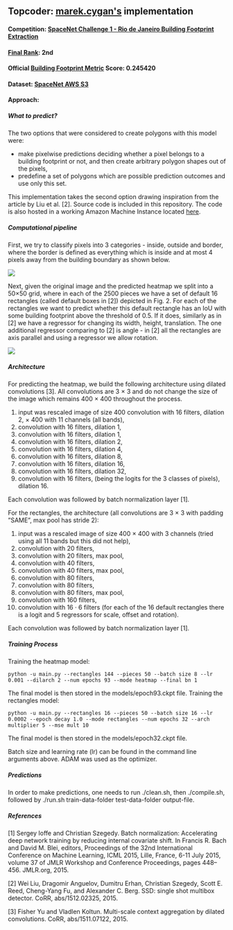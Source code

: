 ## Topcoder: [marek.cygan's](https://www.topcoder.com/members/marek.cygan/) implementation

#### Competition: [SpaceNet Challenge 1 - Rio de Janeiro Building Footprint Extraction](http://crowdsourcing.topcoder.com/spacenet)

#### [Final Rank](https://community.topcoder.com/longcontest/stats/?module=ViewOverview&rd=16835): 2nd

#### Official [Building Footprint Metric](https://medium.com/the-downlinq/the-spacenet-metric-612183cc2ddb#.q0v9inh3i) Score: 0.245420

#### Dataset: [SpaceNet AWS S3](https://aws.amazon.com/public-datasets/spacenet/)

#### Approach:
##### What to predict?

The two options that were considered to create polygons with this model were:
* make pixelwise predictions deciding whether a pixel belongs to a building footprint or not, and then create arbitrary polygon shapes out of the pixels,
* predefine a set of polygons which are possible prediction outcomes and use only this set.

This implementation takes the second option drawing inspiration from the article by Liu et al. [2]. Source code is included in this repository. The code is also hosted in a working Amazon Machine Instance located [here](https://aws.amazon.com/).

##### Computational pipeline
First, we try to classify pixels into 3 categories - inside, outside and border, where the border is defined as everything which is inside and at most 4 pixels away from the building boundary as shown below.

![](https://github.com/SpaceNetChallenge/BuildingDetectors/blob/master/marek.cygan/images/image1.png)

Next, given the original image and the predicted heatmap we split into a 50×50 grid, where in each of the 2500 pieces we have a set of default 16 rectangles (called default boxes in [2]) depicted in Fig. 2. For each of the rectangles we want to predict whether this default rectangle has an IoU with some building footprint above the threshold of 0.5. If it does, similarly as in [2] we have a regressor for changing its width, height, translation. The one additional regressor comparing to [2] is angle - in [2] all the rectangles are axis parallel and using a regressor we allow rotation.

![](https://github.com/SpaceNetChallenge/BuildingDetectors/blob/master/marek.cygan/images/image2.png)

##### Architecture
For predicting the heatmap, we build the following architecture using dilated convolutions [3]. All convolutions are 3 × 3 and do not change the size of the image which remains 400 × 400 throughout the process.

1. input was rescaled image of size 400 convolution with 16 filters, dilation 2, × 400 with 11 channels (all bands),
2. convolution with 16 filters, dilation 1,
3. convolution with 16 filters, dilation 1,
4. convolution with 16 filters, dilation 2,
5. convolution with 16 filters, dilation 4,
6. convolution with 16 filters, dilation 8,
7. convolution with 16 filters, dilation 16,
8. convolution with 16 filters, dilation 32,
9. convolution with 16 filters, (being the logits for the 3 classes of pixels), dilation 16.

Each convolution was followed by batch normalization layer [1].

For the rectangles, the architecture (all convolutions are 3 × 3 with padding ”SAME”, max pool has stride 2):
1. input was a rescaled image of size 400 × 400 with 3 channels (tried using all 11 bands but this did not help),
2. convolution with 20 filters,
3. convolution with 20 filters, max pool,
4. convolution with 40 filters,
5. convolution with 40 filters, max pool,
6. convolution with 80 filters,
7. convolution with 80 filters,
8. convolution with 80 filters, max pool,
9. convolution with 160 filters,
10. convolution with 16 · 6 filters (for each of the 16 default rectangles there is a logit and 5 regressors for scale, offset and rotation).

Each convolution was followed by batch normalization layer [1].

##### Training Process
Training the heatmap model:
```shell
python -u main.py --rectangles 144 --pieces 50 --batch size 8 --lr 0.001 --dilarch 2 --num epochs 93 --mode heatmap --final bn 1
```
The final model is then stored in the models/epoch93.ckpt file.
Training the rectangles model:
```shell
python -u main.py --rectangles 16 --pieces 50 --batch size 16 --lr
0.0002 --epoch decay 1.0 --mode rectangles --num epochs 32 --arch multiplier 5 --mse mult 10
```
The final model is then stored in the models/epoch32.ckpt file.

Batch size and learning rate (lr) can be found in the command line arguments above. ADAM was used as the optimizer.

##### Predictions
In order to make predictions, one needs to run ./clean.sh, then ./compile.sh, followed by ./run.sh train-data-folder test-data-folder output-file.

##### References

[1] Sergey Ioffe and Christian Szegedy. Batch normalization: Accelerating deep network training by reducing internal covariate shift. In Francis R. Bach and David M. Blei, editors, Proceedings of the 32nd International Conference on Machine Learning, ICML 2015, Lille, France, 6-11 July 2015, volume 37 of JMLR Workshop and Conference Proceedings, pages 448–456. JMLR.org, 2015.

[2] Wei Liu, Dragomir Anguelov, Dumitru Erhan, Christian Szegedy, Scott E. Reed, Cheng-Yang Fu, and Alexander C. Berg. SSD: single shot multibox detector. CoRR, abs/1512.02325, 2015.

[3] Fisher Yu and Vladlen Koltun. Multi-scale context aggregation by dilated convolutions. CoRR, abs/1511.07122, 2015.
